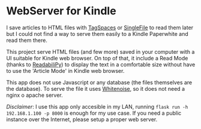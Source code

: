# WebServer for Kindle

I save articles to HTML files with  [TagSpaces](https://github.com/tagspaces/browser-extensions) or [SingleFile](https://github.com/gildas-lormeau/SingleFile) to read them later but I could not find a way to serve them easily to a Kindle Paperwhite and read them there. 

This project serve HTML files (and few more) saved in your computer with a UI suitable for Kindle web browser. On top of that, it include a Read Mode (thanks to [ReadabiliPy](https://github.com/alan-turing-institute/ReadabiliPy))  to display the text in a comfortable size without have to use the 'Article Mode' in Kindle web browser.

This app does not use Javascript or any database (the files themselves are the database). To serve the file it uses [Whitenoise](https://whitenoise.evans.io/en/stable/#), so it does not need a nginx o apache server.

*Disclaimer*: I use this app only accesible in my LAN, running
`flask run -h 192.168.1.100 -p 8000` is enough for my use case. If  you need a public instance over the Internet, please setup a proper web server.



